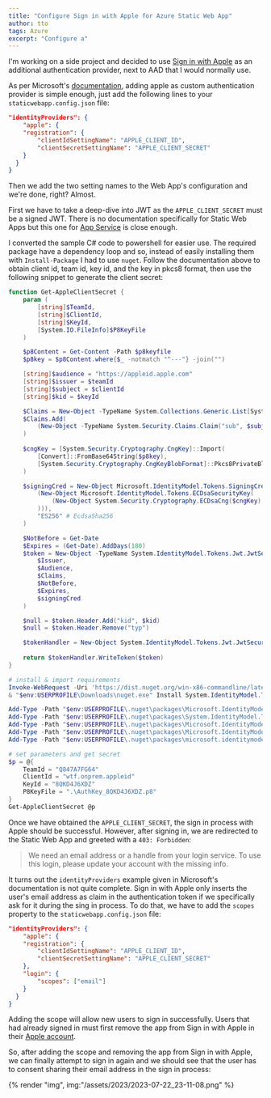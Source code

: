 ```yaml
---
title: "Configure Sign in with Apple for Azure Static Web App"
author: tto
tags: Azure
excerpt: "Configure a"
---
```


I'm working on a side project and decided to use [Sign in with Apple](https://developer.apple.com/documentation/sign_in_with_apple) as an additional authentication provider, next to AAD that I would normally use.

As per Microsoft's [documentation](https://learn.microsoft.com/en-us/azure/static-web-apps/authentication-custom?tabs=apple%2Cinvitations), adding apple as custom authentication provider is simple enough, just add the following lines to your `staticwebapp.config.json` file:

```json
"identityProviders": {
    "apple": {
    "registration": {
        "clientIdSettingName": "APPLE_CLIENT_ID",
        "clientSecretSettingName": "APPLE_CLIENT_SECRET"
    }
  }
}
```

Then we add the two setting names to the Web App's configuration and we're done, right? Almost.

First we have to take a deep-dive into JWT as the `APPLE_CLIENT_SECRET` must be a signed JWT. There is no documentation specifically for Static Web Apps but this one for [App Service](https://learn.microsoft.com/en-us/azure/app-service/configure-authentication-provider-apple) is close enough.

I converted the sample C# code to powershell for easier use. The required package have a dependency loop and so, instead of easily installing them with `Install-Package` I had to use `nuget`. Follow the documentation above to obtain client id, team id, key id, and the key in pkcs8 format, then use the following snippet to generate the client secret:

```powershell
function Get-AppleClientSecret {
    param (
        [string]$TeamId,
        [string]$ClientId,
        [string]$KeyId,
        [System.IO.FileInfo]$P8KeyFile
    )

    $p8Content = Get-Content -Path $p8keyfile
    $p8key = $p8Content.where{$_ -notmatch "^---"} -join("")

    [string]$audience = "https://appleid.apple.com"
    [string]$issuer = $teamId
    [string]$subject = $clientId
    [string]$kid = $keyId

    $Claims = New-Object -TypeName System.Collections.Generic.List[System.Security.Claims.Claim]
    $Claims.Add(
        (New-Object -TypeName System.Security.Claims.Claim("sub", $subject))
    )
    
    $cngKey = [System.Security.Cryptography.CngKey]::Import(
        [Convert]::FromBase64String($p8key), 
        [System.Security.Cryptography.CngKeyBlobFormat]::Pkcs8PrivateBlob
    )

    $signingCred = New-Object Microsoft.IdentityModel.Tokens.SigningCredentials(
        (New-Object Microsoft.IdentityModel.Tokens.ECDsaSecurityKey(
            (New-Object System.Security.Cryptography.ECDsaCng($cngKey)
        ))),
        "ES256" # EcdsaSha256
    )

    $NotBefore = Get-Date
    $Expires = (Get-Date).AddDays(180)
    $token = New-Object -TypeName System.IdentityModel.Tokens.Jwt.JwtSecurityToken(
        $Issuer, 
        $Audience, 
        $Claims, 
        $NotBefore, 
        $Expires, 
        $signingCred
    )

    $null = $token.Header.Add("kid", $kid)
    $null = $token.Header.Remove("typ")

    $tokenHandler = New-Object System.IdentityModel.Tokens.Jwt.JwtSecurityTokenHandler
    
    return $tokenHandler.WriteToken($token)
}

# install & import requirements
Invoke-WebRequest -Uri 'https://dist.nuget.org/win-x86-commandline/latest/nuget.exe' -OutFile "$env:USERPROFILE\Downloads\nuget.exe"
& "$env:USERPROFILE\Downloads\nuget.exe" Install System.IdentityModel.Tokens.Jwt -Version 6.32.0 -OutputDirectory "$env:USERPROFILE\Downloads\.nuget"

Add-Type -Path "$env:USERPROFILE\.nuget\packages\Microsoft.IdentityModel.Tokens\6.32.0\lib\netstandard2.0\Microsoft.IdentityModel.Tokens.dll"
Add-Type -Path "$env:USERPROFILE\.nuget\packages\System.IdentityModel.Tokens.Jwt\6.32.0\lib\netstandard2.0\System.IdentityModel.Tokens.Jwt.dll"
Add-Type -Path "$env:USERPROFILE\.nuget\packages\Microsoft.IdentityModel.Logging\6.32.0\lib\netstandard2.0\Microsoft.IdentityModel.Logging.dll"
Add-Type -Path "$env:USERPROFILE\.nuget\packages\Microsoft.IdentityModel.JsonWebTokens\6.32.0\lib\netstandard2.0\Microsoft.IdentityModel.JsonWebTokens.dll"
Add-Type -Path "$env:USERPROFILE\.nuget\packages\microsoft.identitymodel.abstractions\6.32.0\lib\netstandard2.0\Microsoft.IdentityModel.Abstractions.dll"

# set parameters and get secret
$p = @{
    TeamId = "Q847A7FG64"
    ClientId = "wtf.onprem.appleid"
    KeyId = "8QKD4J6XDZ"
    P8KeyFile = ".\AuthKey_8QKD4J6XDZ.p8"
}
Get-AppleClientSecret @p
```

Once we have obtained the `APPLE_CLIENT_SECRET`, the sign in process with Apple should be successful. However, after signing in, we are redirected to the Static Web App and greeted with a `403: Forbidden`:

> We need an email address or a handle from your login service. To use this login, please update your account with the missing info.

It turns out the `identityProviders` example given in Microsoft's documentation is not quite complete. Sign in with Apple only inserts the user's email address as claim in the authentication token if we specifically ask for it during the sing in process. To do that, we have to add the `scopes` property to the `staticwebapp.config.json` file:

```json
"identityProviders": {
    "apple": {
    "registration": {
        "clientIdSettingName": "APPLE_CLIENT_ID",
        "clientSecretSettingName": "APPLE_CLIENT_SECRET"
    },
    "login": {
        "scopes": ["email"]
    }
  }
}
```

Adding the scope will allow new users to sign in successfully. Users that had already signed in must first remove the app from Sign in with Apple in their [Apple account](https://appleid.apple.com/account/manage).

So, after adding the scope and removing the app from Sign in with Apple, we can finally attempt to sign in again and we should see that the user has to consent sharing their email address in the sign in process:

{% render "img", img:"/assets/2023/2023-07-22_23-11-08.png" %}